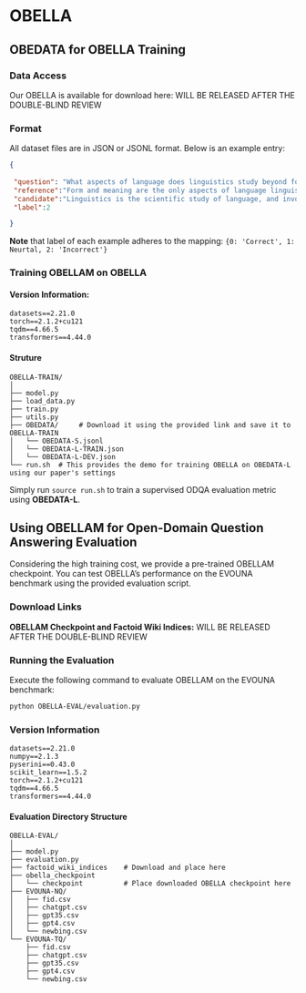 # OBELLA



## OBEDATA for OBELLA Training



### **Data Access**

Our OBELLA is available for download here: WILL BE RELEASED AFTER THE DOUBLE-BLIND REVIEW

### Format

All dataset files are in JSON or JSONL format. Below is an example entry:

```json
{
  
 "question": "What aspects of language does linguistics study beyond form and meaning?",
 "reference":"Form and meaning are the only aspects of language linguistics is concerned with.",
 "candidate":"Linguistics is the scientific study of language, and involves an analysis of language form, 								language meaning, and language in context. The earliest activities in the documentation and 								description of language have been attributed to the 4th century BCE Indian grammarian 							 				P\u0101\u1e47ini, who wrote a formal description of the Sanskrit language in his 														\"A\u1e63\u1e6d\u0101dhy\u0101y\u012b \".",
 "label":2

}

```

**Note** that label of each example adheres to the mapping: `{0: 'Correct', 1: Neurtal, 2: 'Incorrect'}`

### **Training OBELLAM on OBELLA**

#### Version Information:

```
datasets==2.21.0
torch==2.1.2+cu121
tqdm==4.66.5
transformers==4.44.0
```

#### Struture

```
OBELLA-TRAIN/
│
├── model.py         
├── load_data.py      
├── train.py       
├── utils.py    
├── OBEDATA/     # Download it using the provided link and save it to OBELLA-TRAIN
│   └── OBEDATA-S.jsonl      
│   └── OBEDAtA-L-TRAIN.json
│   └── OBEDATA-L-DEV.json
└── run.sh  # This provides the demo for training OBELLA on OBEDATA-L using our paper's settings
```

Simply run `source run.sh` to train a supervised ODQA evaluation metric using **OBEDATA-L**.

## Using OBELLAM for Open-Domain Question Answering Evaluation

Considering the high training cost, we provide a pre-trained OBELLAM checkpoint. You can test OBELLA’s performance on the EVOUNA benchmark using the provided evaluation script.

### **Download Links**

**OBELLAM Checkpoint and Factoid Wiki Indices:** WILL BE RELEASED AFTER THE DOUBLE-BLIND REVIEW

### **Running the Evaluation**

Execute the following command to evaluate OBELLAM on the EVOUNA benchmark:

```bash
python OBELLA-EVAL/evaluation.py
```



### Version Information

```
datasets==2.21.0
numpy==2.1.3
pyserini==0.43.0
scikit_learn==1.5.2
torch==2.1.2+cu121
tqdm==4.66.5
transformers==4.44.0
```

#### **Evaluation Directory Structure**

```
OBELLA-EVAL/
│
├── model.py         
├── evaluation.py            
├── factoid_wiki_indices    # Download and place here
├── obella_checkpoint
│   └── checkpoint          # Place downloaded OBELLA checkpoint here
├── EVOUNA-NQ/             
│   ├── fid.csv      
│   ├── chatgpt.csv
│   ├── gpt35.csv
│   ├── gpt4.csv
│   └── newbing.csv
└── EVOUNA-TQ/             
    ├── fid.csv      
    ├── chatgpt.csv
    ├── gpt35.csv
    ├── gpt4.csv
    └── newbing.csv
```

